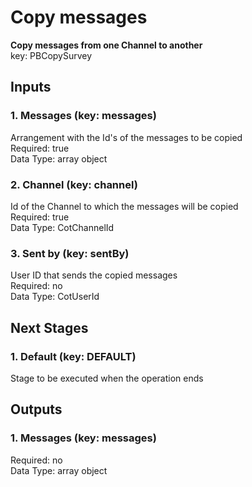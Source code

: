 # Copy messages  
**Copy messages from one Channel to another**  
key: PBCopySurvey  
## Inputs  
### 1. Messages (key: messages)  
Arrangement with the Id's of the messages to be copied  
Required: true  
Data Type: array object  
### 2. Channel (key: channel)  
Id of the Channel to which the messages will be copied  
Required: true  
Data Type: CotChannelId   
### 3. Sent by (key: sentBy)  
User ID that sends the copied messages  
Required: no  
Data Type: CotUserId   
## Next Stages  
### 1. Default (key: DEFAULT)  
Stage to be executed when the operation ends  
## Outputs  
### 1. Messages (key: messages)  
  
Required: no  
Data Type: array object